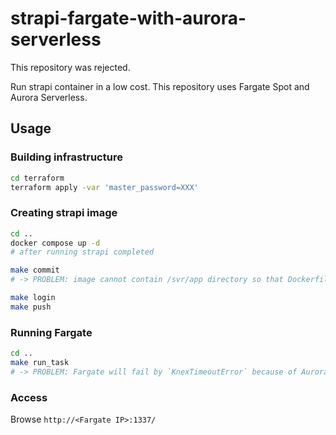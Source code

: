 # strapi-fargate-with-aurora-serverless

This repository was rejected.

Run strapi container in a low cost. This repository uses Fargate Spot and Aurora Serverless.

## Usage

### Building infrastructure

```bash
cd terraform
terraform apply -var 'master_password=XXX'
```

### Creating strapi image

```bash
cd ..
docker compose up -d
# after running strapi completed

make commit
# -> PROBLEM: image cannot contain /svr/app directory so that Dockerfile defines `volumes`

make login
make push
```

### Running Fargate

```bash
cd ..
make run_task
# -> PROBLEM: Fargate will fail by `KnexTimeoutError` because of Aurora Serverless?
```

### Access

Browse `http://<Fargate IP>:1337/`
